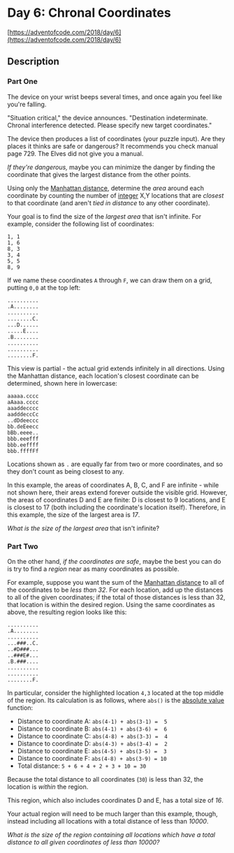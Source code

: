 # Day 6: Chronal Coordinates

[https://adventofcode.com/2018/day/6](https://adventofcode.com/2018/day/6)

## Description

### Part One

The device on your wrist beeps several times, and once again you feel like
you're falling.

"<span title="Why is the situation always critical? Why can't the situation just be boring for once?">Situation
critical</span>," the device announces. "Destination indeterminate. Chronal
interference detected. Please specify new target coordinates."

The device then produces a list of coordinates (your puzzle input). Are they
places it thinks are safe or dangerous? It recommends you check manual page 729.
The Elves did not give you a manual.

_If they're dangerous,_ maybe you can minimize the danger by finding the
coordinate that gives the largest distance from the other points.

Using only the
[Manhattan distance](https://en.wikipedia.org/wiki/Taxicab_geometry), determine
the _area_ around each coordinate by counting the number of
[integer](https://en.wikipedia.org/wiki/Integer) X,Y locations that are
_closest_ to that coordinate (and aren't _tied in distance_ to any other
coordinate).

Your goal is to find the size of the _largest area_ that isn't infinite. For
example, consider the following list of coordinates:

    1, 1
    1, 6
    8, 3
    3, 4
    5, 5
    8, 9

If we name these coordinates `A` through `F`, we can draw them on a grid,
putting `0,0` at the top left:

    ..........
    .A........
    ..........
    ........C.
    ...D......
    .....E....
    .B........
    ..........
    ..........
    ........F.

This view is partial - the actual grid extends infinitely in all directions.
Using the Manhattan distance, each location's closest coordinate can be
determined, shown here in lowercase:

    aaaaa.cccc
    aAaaa.cccc
    aaaddecccc
    aadddeccCc
    ..dDdeeccc
    bb.deEeecc
    bBb.eeee..
    bbb.eeefff
    bbb.eeffff
    bbb.ffffFf

Locations shown as `.` are equally far from two or more coordinates, and so they
don't count as being closest to any.

In this example, the areas of coordinates A, B, C, and F are infinite - while
not shown here, their areas extend forever outside the visible grid. However,
the areas of coordinates D and E are finite: D is closest to 9 locations, and E
is closest to 17 (both including the coordinate's location itself). Therefore,
in this example, the size of the largest area is _17_.

_What is the size of the largest area_ that isn't infinite?

### Part Two

On the other hand, _if the coordinates are safe_, maybe the best you can do is
try to find a _region_ near as many coordinates as possible.

For example, suppose you want the sum of the
[Manhattan distance](https://en.wikipedia.org/wiki/Taxicab_geometry) to all of
the coordinates to be _less than 32_. For each location, add up the distances to
all of the given coordinates; if the total of those distances is less than 32,
that location is within the desired region. Using the same coordinates as above,
the resulting region looks like this:

    ..........
    .A........
    ..........
    ...###..C.
    ..#D###...
    ..###E#...
    .B.###....
    ..........
    ..........
    ........F.

In particular, consider the highlighted location `4,3` located at the top middle
of the region. Its calculation is as follows, where `abs()` is the
[absolute value](https://en.wikipedia.org/wiki/Absolute_value) function:

- Distance to coordinate A: `abs(4-1) + abs(3-1) =  5`
- Distance to coordinate B: `abs(4-1) + abs(3-6) =  6`
- Distance to coordinate C: `abs(4-8) + abs(3-3) =  4`
- Distance to coordinate D: `abs(4-3) + abs(3-4) =  2`
- Distance to coordinate E: `abs(4-5) + abs(3-5) =  3`
- Distance to coordinate F: `abs(4-8) + abs(3-9) = 10`
- Total distance: `5 + 6 + 4 + 2 + 3 + 10 = 30`

Because the total distance to all coordinates (`30`) is less than 32, the
location is _within_ the region.

This region, which also includes coordinates D and E, has a total size of _16_.

Your actual region will need to be much larger than this example, though,
instead including all locations with a total distance of less than _10000_.

_What is the size of the region containing all locations which have a total
distance to all given coordinates of less than 10000?_
